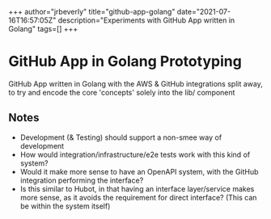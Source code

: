 +++
    author="jrbeverly"
    title="github-app-golang"
    date="2021-07-16T16:57:05Z"
    description="Experiments with GitHub App written in Golang"
    tags=[]
    +++
    
# GitHub App in Golang Prototyping

GitHub App written in Golang with the AWS & GitHub integrations split away, to try and encode the core 'concepts' solely into the lib/ component

## Notes

- Development (& Testing) should support a non-smee way of development
- How would integration/infrastructure/e2e tests work with this kind of system?
- Would it make more sense to have an OpenAPI system, with the GitHub integration performing the interface?
- Is this similar to Hubot, in that having an interface layer/service makes more sense, as it avoids the requirement for direct interface? (This can be within the system itself)
